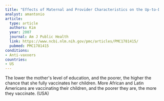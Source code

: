```yaml
---
title: "Effects of Maternal and Provider Characteristics on the Up-to-Date Immunization Status of Children Aged 19 to 35 Months"
analyst: amantonio
article:
  type: article
  authors: Kim
  year: 2007
  journal: Am J Public Health
  link: https://www.ncbi.nlm.nih.gov/pmc/articles/PMC1781415/
  pubmed: PMC1781415
conditions:
- Anti-vaxxers
countries:
- US
---
```


The lower the mother's level of education, and the poorer, the higher the chance that she fully vaccinates her children.
More African and Latin Americans are vaccinating their children, and the poorer they are, the more they vaccinate. (USA)

